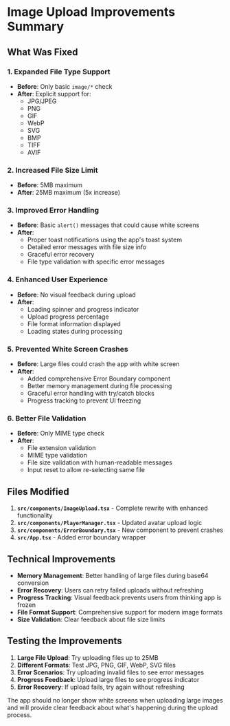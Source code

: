 # Image Upload Improvements Summary

## What Was Fixed

### 1. **Expanded File Type Support**
- **Before**: Only basic `image/*` check
- **After**: Explicit support for:
  - JPG/JPEG
  - PNG  
  - GIF
  - WebP
  - SVG
  - BMP
  - TIFF
  - AVIF

### 2. **Increased File Size Limit**
- **Before**: 5MB maximum
- **After**: 25MB maximum (5x increase)

### 3. **Improved Error Handling**
- **Before**: Basic `alert()` messages that could cause white screens
- **After**: 
  - Proper toast notifications using the app's toast system
  - Detailed error messages with file size info
  - Graceful error recovery
  - File type validation with specific error messages

### 4. **Enhanced User Experience**
- **Before**: No visual feedback during upload
- **After**:
  - Loading spinner and progress indicator
  - Upload progress percentage
  - File format information displayed
  - Loading states during processing

### 5. **Prevented White Screen Crashes**
- **Before**: Large files could crash the app with white screen
- **After**:
  - Added comprehensive Error Boundary component
  - Better memory management during file processing  
  - Graceful error handling with try/catch blocks
  - Progress tracking to prevent UI freezing

### 6. **Better File Validation**
- **Before**: Only MIME type check
- **After**:
  - File extension validation
  - MIME type validation
  - File size validation with human-readable messages
  - Input reset to allow re-selecting same file

## Files Modified

1. **`src/components/ImageUpload.tsx`** - Complete rewrite with enhanced functionality
2. **`src/components/PlayerManager.tsx`** - Updated avatar upload logic
3. **`src/components/ErrorBoundary.tsx`** - New component to prevent crashes
4. **`src/App.tsx`** - Added error boundary wrapper

## Technical Improvements

- **Memory Management**: Better handling of large files during base64 conversion
- **Error Recovery**: Users can retry failed uploads without refreshing
- **Progress Tracking**: Visual feedback prevents users from thinking app is frozen
- **File Format Support**: Comprehensive support for modern image formats
- **Size Validation**: Clear feedback about file size limits

## Testing the Improvements

1. **Large File Upload**: Try uploading files up to 25MB
2. **Different Formats**: Test JPG, PNG, GIF, WebP, SVG files
3. **Error Scenarios**: Try uploading invalid files to see error messages
4. **Progress Feedback**: Upload large files to see progress indicator
5. **Error Recovery**: If upload fails, try again without refreshing

The app should no longer show white screens when uploading large images and will provide clear feedback about what's happening during the upload process.